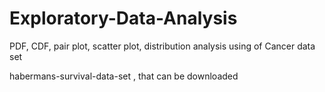 # Exploratory-Data-Analysis
PDF, CDF, pair plot, scatter plot, distribution analysis using of Cancer data set

habermans-survival-data-set , that can be downloaded 
